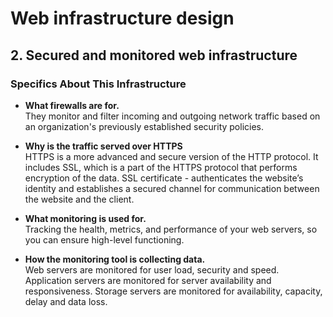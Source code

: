 # Web infrastructure design

## 2. Secured and monitored web infrastructure

### Specifics About This Infrastructure

- **What firewalls are for.** <br />
    They monitor and filter incoming and outgoing network traffic based on an organization's previously established security policies.

- **Why is the traffic served over HTTPS** <br />
    HTTPS is a more advanced and secure version of the HTTP protocol. It includes SSL, which is a part of the HTTPS protocol that performs encryption of the data.
    SSL certificate - authenticates the website’s identity and establishes a secured channel for communication between the website and the client.

- **What monitoring is used for.** <br />
    Tracking the health, metrics, and performance of your web servers, so you can ensure high-level functioning.

- **How the monitoring tool is collecting data.** <br />
    Web servers are monitored for user load, security and speed.
    Application servers are monitored for server availability and responsiveness.
    Storage servers are monitored for availability, capacity, delay and data loss.
